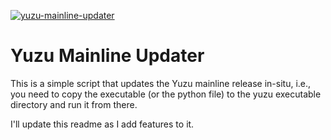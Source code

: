 [![yuzu-mainline-updater](https://github.com/protik09/yuzu-mainline-updater/actions/workflows/python-package.yml/badge.svg?branch=development)](https://github.com/protik09/yuzu-mainline-updater/actions/workflows/python-package.yml)

# Yuzu Mainline Updater

This is a simple script that updates the Yuzu mainline release in-situ, i.e., you need to copy the executable (or the python file) to the yuzu executable directory and run it from there. 

I'll update this readme as I add features to it.